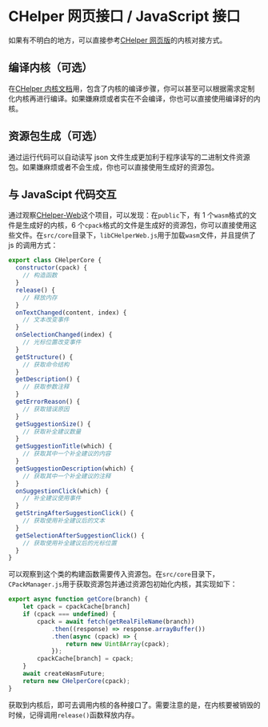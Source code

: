 # CHelper 网页接口 / JavaScript 接口

如果有不明白的地方，可以直接参考[CHelper 网页版](https://github.com/Yancey2023/chelper_web)的内核对接方式。

## 编译内核（可选）

在[CHelper 内核文档](./core.md)用，包含了内核的编译步骤，你可以甚至可以根据需求定制化内核再进行编译。如果嫌麻烦或者实在不会编译，你也可以直接使用编译好的内核。

## 资源包生成（可选）

通过运行代码可以自动读写 json 文件生成更加利于程序读写的二进制文件资源包。如果嫌麻烦或者不会生成，你也可以直接使用生成好的资源包。

## 与 JavaScipt 代码交互

通过观察[CHelper-Web](https://github.com/Yancey2023/chelper_web)这个项目，可以发现：在`public`下，有 1 个`wasm`格式的文件是生成好的内核，6 个`cpack`格式的文件是生成好的资源包，你可以直接使用这些文件。在`src/core`目录下，`libCHelperWeb.js`用于加载`wasm`文件，并且提供了 js 的调用方式：

```js
export class CHelperCore {
  constructor(cpack) {
    // 构造函数
  }
  release() {
    // 释放内存
  }
  onTextChanged(content, index) {
    // 文本改变事件
  }
  onSelectionChanged(index) {
    // 光标位置改变事件
  }
  getStructure() {
    // 获取命令结构
  }
  getDescription() {
    // 获取参数注释
  }
  getErrorReason() {
    // 获取错误原因
  }
  getSuggestionSize() {
    // 获取补全建议数量
  }
  getSuggestionTitle(which) {
    // 获取其中一个补全建议的内容
  }
  getSuggestionDescription(which) {
    // 获取其中一个补全建议的注释
  }
  onSuggestionClick(which) {
    // 补全建议使用事件
  }
  getStringAfterSuggestionClick() {
    // 获取使用补全建议后的文本
  }
  getSelectionAfterSuggestionClick() {
    // 获取使用补全建议后的光标位置
  }
}
```

可以观察到这个类的构建函数需要传入资源包。在`src/core`目录下，`CPackManager.js`用于获取资源包并通过资源包初始化内核，其实现如下：

```js
export async function getCore(branch) {
    let cpack = cpackCache[branch]
    if (cpack === undefined) {
        cpack = await fetch(getRealFileName(branch))
            .then((response) => response.arrayBuffer())
            .then(async (cpack) => {
                return new Uint8Array(cpack);
            });
        cpackCache[branch] = cpack;
    }
    await createWasmFuture;
    return new CHelperCore(cpack);
}
```

获取到内核后，即可去调用内核的各种接口了。需要注意的是，在内核要被销毁的时候，记得调用`release()`函数释放内存。
